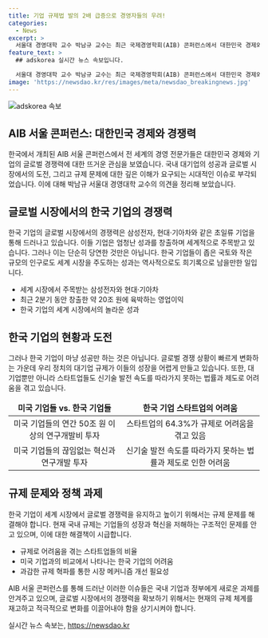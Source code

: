```yaml
---
title: 기업 규제법 발의 2배 급증으로 경영자들의 우려!
categories:
  - News
excerpt: >
  서울대 경영대학 교수 박남규 교수는 최근 국제경영학회(AIB) 콘퍼런스에서 대한민국 경제와 기업에 대한 세계적인 주목을 강조했습니다. 그는 현재의 규제가 대기업의 혁신과 성장을 저해하고 있으며, 미국 기업들과의 글로벌 경쟁에서 한국 기업들이 뒤처지고 있다고 지적했습니다. 이러한 문제를 해결하기 위해 국회는 과감히 규제를 혁파할 필요가 있다고 강조했습니다.
feature_text: >
  ## adskorea 실시간 뉴스 속보입니다.

  서울대 경영대학 교수 박남규 교수는 최근 국제경영학회(AIB) 콘퍼런스에서 대한민국 경제와 기업에 대한 세계적인 주목을 강조했습니다. 그는 현재의 규제가 대기업의 혁신과 성장을 저해하고 있으며, 미국 기업들과의 글로벌 경쟁에서 한국 기업들이 뒤처지고 있다고 지적했습니다. 이러한 문제를 해결하기 위해 국회는 과감히 규제를 혁파할 필요가 있다고 강조했습니다.
image: 'https://newsdao.kr/res/images/meta/newsdao_breakingnews.jpg'
---
```


<p><img src="https://newsdao.kr/res/images/meta/newsdao_breakingnews.jpg" alt="adskorea 속보" /></p>

<h2 data-ke-size="size26">AIB 서울 콘퍼런스: 대한민국 경제와 경쟁력</h2>

<p data-ke-size="size16">한국에서 개최된 AIB 서울 콘퍼런스에서 전 세계의 경영 전문가들은 대한민국 경제와 기업의 글로벌 경쟁력에 대한 뜨거운 관심을 보였습니다. 국내 대기업의 성공과 글로벌 시장에서의 도전, 그리고 규제 문제에 대한 깊은 이해가 요구되는 시대적인 이슈로 부각되었습니다. 이에 대해 박남규 서울대 경영대학 교수의 의견을 정리해 보았습니다.</p>

<h2 data-ke-size="size24">글로벌 시장에서의 한국 기업의 경쟁력</h2>

<p data-ke-size="size16">한국 기업의 글로벌 시장에서의 경쟁력은 삼성전자, 현대·기아차와 같은 초일류 기업을 통해 드러나고 있습니다. 이들 기업은 엄청난 성과를 창출하며 세계적으로 주목받고 있습니다. 그러나 이는 단순히 당연한 것만은 아닙니다. 한국 기업들이 좁은 국토와 작은 규모의 인구로도 세계 시장을 주도하는 성과는 역사적으로도 희기록으로 남을만한 일입니다.</p>

<ul>
<li>세계 시장에서 주목받는 삼성전자와 현대·기아차</li>
<li>최근 2분기 동안 창출한 약 20조 원에 육박하는 영업이익</li>
<li>한국 기업의 세계 시장에서의 놀라운 성과</li>
</ul>

<h2 data-ke-size="size24">한국 기업의 현황과 도전</h2>

<p data-ke-size="size16">그러나 한국 기업이 마냥 성공만 하는 것은 아닙니다. 글로벌 경쟁 상황이 빠르게 변화하는 가운데 우리 정치의 대기업 규제가 이들의 성장을 어렵게 만들고 있습니다. 또한, 대기업뿐만 아니라 스타트업들도 신기술 발전 속도를 따라가지 못하는 법률과 제도로 어려움을 겪고 있습니다.</p>

<table>
<thead>
<tr>
<td style="text-align: center; height: 17px;"><b>미국 기업들 vs. 한국 기업들</b></td>
<td style="text-align: center; height: 17px;"><b>한국 기업 스타트업의 어려움</b></td>
</tr>
</thead>
<tbody>
<tr>
<td style="text-align: center; height: 17px;">미국 기업들의 연간 50조 원 이상의 연구개발비 투자</td>
<td style="text-align: center; height: 17px;">스타트업의 64.3%가 규제로 어려움을 겪고 있음</td>
</tr>
<tr>
<td style="text-align: center; height: 17px;">미국 기업들의 끊임없는 혁신과 연구개발 투자</td>
<td style="text-align: center; height: 17px;">신기술 발전 속도를 따라가지 못하는 법률과 제도로 인한 어려움</td>
</tr>
</tbody>
</table>

<h2 data-ke-size="size24">규제 문제와 정책 과제</h2>

<p data-ke-size="size16">한국 기업이 세계 시장에서 글로벌 경쟁력을 유지하고 높이기 위해서는 규제 문제를 해결해야 합니다. 현재 국내 규제는 기업들의 성장과 혁신을 저해하는 구조적인 문제를 안고 있으며, 이에 대한 해결책이 시급합니다.</p>

<ul>
<li>규제로 어려움을 겪는 스타트업들의 비율</li>
<li>미국 기업과의 비교에서 나타나는 한국 기업의 어려움</li>
<li>과감한 규제 혁파를 통한 시장 메커니즘 개선 필요성</li>
</ul>

<p data-ke-size="size16">AIB 서울 콘퍼런스를 통해 드러난 이러한 이슈들은 국내 기업과 정부에게 새로운 과제를 안겨주고 있으며, 글로벌 시장에서의 경쟁력을 확보하기 위해서는 현재의 규제 체계를 재고하고 적극적으로 변화를 이끌어내야 함을 상기시켜야 합니다.</p>
실시간 뉴스 속보는, <a href="https://newsdao.kr" rel="dofollow">https://newsdao.kr</a>


